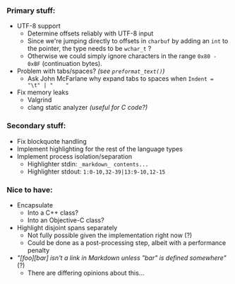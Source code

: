 
### Primary stuff:

- UTF-8 support
    - Determine offsets reliably with UTF-8 input
    - Since we're jumping directly to offsets in `charbuf` by adding an `int`
      to the pointer, the type needs to be `wchar_t` ?
    - Otherwise we could simply ignore characters in the range `0x80 - 0xBF`
      (continuation bytes).
- Problem with tabs/spaces? *(see `preformat_text()`)*
    - Ask John McFarlane why expand tabs to spaces when `Indent = "\t" | "    "`
- Fix memory leaks
    - Valgrind
    - clang static analyzer _(useful for C code?)_


### Secondary stuff:

- Fix blockquote handling
- Implement highlighting for the rest of the language types
- Implement process isolation/separation
    - Highlighter stdin: `_markdown_ contents...`
    - Highlighter stdout: `1:0-10,32-39|13:9-10,12-15`


### Nice to have:

- Encapsulate
    - Into a C++ class?
    - Into an Objective-C class?
- Highlight disjoint spans separately
    - Not fully possible given the implementation right now (?)
    - Could be done as a post-processing step, albeit with a performance penalty
- _"[foo][bar] isn't a link in Markdown unless "bar" is defined somewhere"_ (?)
    - There are differing opinions about this...


